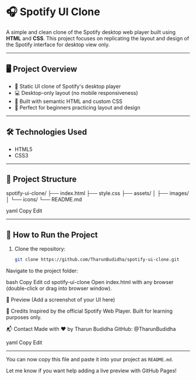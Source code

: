 
# 🎧 Spotify UI Clone

A simple and clean clone of the Spotify desktop web player built using **HTML** and **CSS**. This project focuses on replicating the layout and design of the Spotify interface for desktop view only.

---

## 🖥️ Project Overview

- 🎨 Static UI clone of Spotify's desktop player
- 💻 Desktop-only layout (no mobile responsiveness)
- 🧱 Built with semantic HTML and custom CSS
- 🎯 Perfect for beginners practicing layout and design

---

## 🛠️ Technologies Used

- HTML5
- CSS3

---

## 📁 Project Structure

spotify-ui-clone/ ├── index.html ├── style.css ├── assets/ │ ├── images/ │ └── icons/ └── README.md

yaml
Copy
Edit

---

## 🚀 How to Run the Project

1. Clone the repository:
   ```bash
   git clone https://github.com/TharunBudidha/spotify-ui-clone.git
Navigate to the project folder:

bash
Copy
Edit
cd spotify-ui-clone
Open index.html with any browser (double-click or drag into browser window).

📸 Preview
(Add a screenshot of your UI here)

🙌 Credits
Inspired by the official Spotify Web Player.
Built for learning purposes only.

📬 Contact
Made with ❤️ by Tharun Budidha
GitHub: @TharunBudidha

yaml
Copy
Edit

---

You can now copy this file and paste it into your project as `README.md`.

Let me know if you want help adding a live preview with GitHub Pages!
